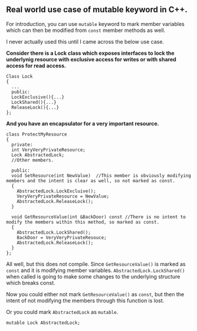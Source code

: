 ## Real world use case of mutable keyword in C++.

For introduction, you can use `mutable` keyword to mark member variables which can then be modified from `const` member methods as well.

I never actually used this until I came across the below use case.

**Consider there is a Lock class which exposes interfaces to lock the underlynig resource with exclusive access for writes or with shared access for read access.**
```
Class Lock
{
  ...
  public:
  LockExclusive(){...}
  LockShared(){...}
  ReleaseLock(){...}
};
```
**And you have an encapsulator for a very important resource.**
```
class ProtectMyResource
{
  private:
  int VeryVeryPrivateResource;
  Lock AbstractedLock;
  //Other members.
  
  public:
  void SetResource(int NewValue)  //This member is obviously modifying members and the intent is clear as well, so not marked as const.
  {
    AbstractedLock.LockExcluive();
    VeryVeryPrivateResource = NewValue;
    AbstractedLock.ReleaseLock();
  }
  
  void GetResourceValue(int &BackDoor) const //There is no intent to modify the members within this method, so marked as const.
  {
    AbstractedLock.LockShared();
    BackDoor = VeryVeryPrivateResouce;
    AbstractedLock.ReleaseLock();
  }
};
```

 All well, but this does not compile. Since `GetResourceValue()` is marked as `const` and it is modifying member variables.
 `AbstractedLock.LockShared()` when called is going to make some changes to the underlying structure which breaks const.

Now you could either not mark `GetResourceValue()` as `const`, but then the intent of not modifying the members through this function is lost.

Or you could mark `AbstractedLock` as `mutable`.

```
mutable Lock AbstractedLock;
```
